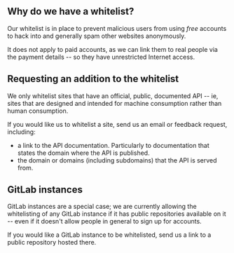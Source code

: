 
<!--
.. title: Requesting Whitelist additions
.. slug: RequestingWhitelistAdditions
.. date: 2017-10-02 10:35:28 UTC+01:00
.. tags:
.. category:
.. link:
.. description:
.. type: text
-->


## Why do we have a whitelist?

Our whitelist is in place to prevent malicious users from using *free* accounts
to hack into and generally spam other websites anonymously.

It does not apply to paid accounts, as we can link them to real people via the
payment details -- so they have unrestricted Internet access.


## Requesting an addition to the whitelist

We only whitelist sites that have an official, public, documented API -- ie, sites
that are designed and intended for machine consumption rather than human consumption.

If you would like us to whitelist a site, send us an email or feedback request, including:

* a link to the API documentation. Particularly to documentation that states
  the domain where the API is published.
* the domain or domains (including subdomains) that the API is served from.


## GitLab instances

GitLab instances are a special case; we are currently allowing the whitelisting
of any GitLab instance if it has public repositories available on it --
even if it doesn't allow people in general to sign up for accounts.

If you would like a GitLab instance to be whitelisted, send us a link to a
public repository hosted there.

